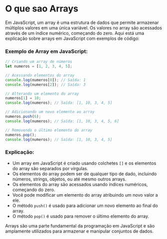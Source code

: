 # O que sao Arrays

Em JavaScript, um array é uma estrutura de dados que permite armazenar múltiplos valores em uma única variável. Os valores no array são acessados através de um índice numérico, começando do zero. Aqui está uma explicação sobre arrays em JavaScript com exemplos de código:

### Exemplo de Array em JavaScript:

```javascript
// Criando um array de números
let numeros = [1, 2, 3, 4, 5];

// Acessando elementos do array
console.log(numeros[0]); // Saída: 1
console.log(numeros[2]); // Saída: 3

// Alterando um elemento do array
numeros[1] = 10;
console.log(numeros); // Saída: [1, 10, 3, 4, 5]

// Adicionando um novo elemento ao array
numeros.push(6);
console.log(numeros); // Saída: [1, 10, 3, 4, 5, 6]

// Removendo o último elemento do array
numeros.pop();
console.log(numeros); // Saída: [1, 10, 3, 4, 5]
```

### Explicação:

- Um array em JavaScript é criado usando colchetes `[]` e os elementos do array são separados por vírgulas.
- Os elementos do array podem ser de qualquer tipo de dado, incluindo números, strings, objetos, ou até mesmo outros arrays.
- Os elementos do array são acessados usando índices numéricos, começando do zero.
- Você pode modificar um elemento do array atribuindo um novo valor a ele.
- O método `push()` é usado para adicionar um novo elemento ao final do array.
- O método `pop()` é usado para remover o último elemento do array.

Arrays são uma parte fundamental da programação em JavaScript e são amplamente utilizados para armazenar e manipular conjuntos de dados.